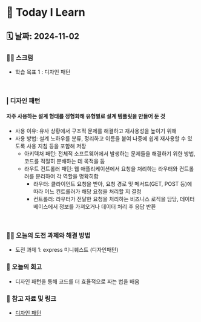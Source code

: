 # 📝 Today I Learn  
## 🗓️ 날짜: 2024-11-02  
### 🙏🏻 스크럼
- 학습 목표 1 : 디자인 패턴  
</br>

### | 디자인 패턴
#### 자주 사용하는 설계 형태를 정형화해 유형별로 설계 템플릿을 만들어 둔 것
- 사용 이유: 유사 상황에서 구조적 문제를 해결하고 재사용성을 높이기 위해 
- 사용 방법: 설계 노하우를 분류, 정리하고 이름을 붙여 나중에 쉽게 재사용할 수 있도록 사용 지침 등을 포함해 저장  
    - 아키텍처 패턴: 전체적 소프트웨어에서 발생하는 문제들을 해결하기 위한 방법, 코드를 적절히 분배하는 데 목적을 둠  
    - 라우트 컨트롤러 패턴: 웹 애플리케이션에서 요청을 처리하는 라우터와 컨트롤러를 분리하여 각 역할을 명확히함
        - 라우터: 클라이언트 요청을 받아, 요청 경로 및 메서드(GET, POST 등)에 따라 어느 컨트롤러가 해당 요청을 처리할 지 결정
        - 컨트롤러: 라우터가 전달한 요청을 처리하는 비즈니스 로직을 담당, 데이터베이스에서 정보를 가져오거나 데이터 처리 후 응답 반환  
</br>

### ✊🏻 오늘의 도전 과제와 해결 방법
- 도전 과제 1: express 미니퀘스트 (디자인패턴)  

### 💭 오늘의 회고
- 디자인 패턴을 통해 코드를 더 효율적으로 짜는 법을 배움  

### 🔗 참고 자료 및 링크
- [디자인 패턴](https://www.notion.so/adapterz/12d394a480618016a5cbcef76f63b946?pvs=4)